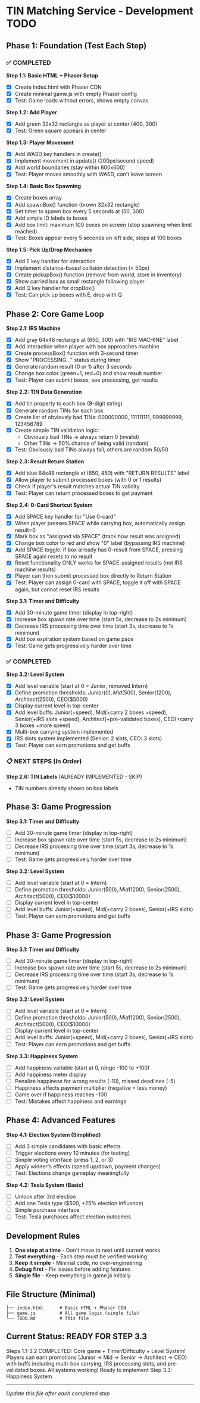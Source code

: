 # TIN Matching Service - Development TODO

## Phase 1: Foundation (Test Each Step)

### ✅ COMPLETED
**Step 1.1: Basic HTML + Phaser Setup**
- [x] Create index.html with Phaser CDN
- [x] Create minimal game.js with empty Phaser config
- [x] Test: Game loads without errors, shows empty canvas

**Step 1.2: Add Player**
- [x] Add green 32x32 rectangle as player at center (400, 300)
- [x] Test: Green square appears in center

**Step 1.3: Player Movement**
- [x] Add WASD key handlers in create()
- [x] Implement movement in update() (200px/second speed)
- [x] Add world boundaries (stay within 800x600)
- [x] Test: Player moves smoothly with WASD, can't leave screen

**Step 1.4: Basic Box Spawning**
- [x] Create boxes array
- [x] Add spawnBox() function (brown 32x32 rectangle)
- [x] Set timer to spawn box every 5 seconds at (50, 300)
- [x] Add simple ID labels to boxes
- [x] Add box limit: maximum 100 boxes on screen (stop spawning when limit reached)
- [x] Test: Boxes appear every 5 seconds on left side, stops at 100 boxes

**Step 1.5: Pick Up/Drop Mechanics**
- [x] Add E key handler for interaction
- [x] Implement distance-based collision detection (< 50px)
- [x] Create pickupBox() function (remove from world, store in inventory)
- [x] Show carried box as small rectangle following player
- [x] Add Q key handler for dropBox()
- [x] Test: Can pick up boxes with E, drop with Q

## Phase 2: Core Game Loop

**Step 2.1: IRS Machine**
- [x] Add gray 64x48 rectangle at (650, 300) with "IRS MACHINE" label
- [x] Add interaction when player with box approaches machine
- [x] Create processBox() function with 3-second timer
- [x] Show "PROCESSING..." status during timer
- [x] Generate random result (0 or 1) after 3 seconds
- [x] Change box color (green=1, red=0) and show result number
- [x] Test: Player can submit boxes, see processing, get results

**Step 2.2: TIN Data Generation**
- [x] Add tin property to each box (9-digit string)
- [x] Generate random TINs for each box
- [x] Create list of obviously bad TINs: 000000000, 111111111, 999999999, 123456789
- [x] Create simple TIN validation logic:
  - Obviously bad TINs → always return 0 (invalid)
  - Other TINs → 50% chance of being valid (random)
- [x] Test: Obviously bad TINs always fail, others are random 50/50

**Step 2.3: Result Return Station**
- [x] Add blue 64x48 rectangle at (650, 450) with "RETURN RESULTS" label
- [x] Allow player to submit processed boxes (with 0 or 1 results)
- [x] Check if player's result matches actual TIN validity
- [x] Test: Player can return processed boxes to get payment

**Step 2.4: 0-Card Shortcut System**
- [x] Add SPACE key handler for "Use 0-card" 
- [x] When player presses SPACE while carrying box, automatically assign result=0
- [x] Mark box as "assigned via SPACE" (track how result was assigned)
- [x] Change box color to red and show "0" label (bypassing IRS machine)
- [x] Add SPACE toggle: if box already has 0-result from SPACE, pressing SPACE again resets to no result
- [x] Reset functionality ONLY works for SPACE-assigned results (not IRS machine results)
- [x] Player can then submit processed box directly to Return Station
- [x] Test: Player can assign 0-card with SPACE, toggle it off with SPACE again, but cannot reset IRS results

**Step 3.1: Timer and Difficulty**
- [x] Add 30-minute game timer (display in top-right)
- [x] Increase box spawn rate over time (start 5s, decrease to 2s minimum)
- [x] Decrease IRS processing time over time (start 3s, decrease to 1s minimum)
- [x] Add box expiration system based on game pace
- [x] Test: Game gets progressively harder over time

### ✅ COMPLETED
**Step 3.2: Level System**
- [x] Add level variable (start at 0 = Junior, removed Intern)
- [x] Define promotion thresholds: Junior($0), Mid($500), Senior($1200), Architect($2500), CEO($5000)
- [x] Display current level in top-center
- [x] Add level buffs: Junior(+speed), Mid(+carry 2 boxes +speed), Senior(+IRS slots +speed), Architect(+pre-validated boxes), CEO(+carry 3 boxes +more speed)
- [x] Multi-box carrying system implemented
- [x] IRS slots system implemented (Senior: 2 slots, CEO: 3 slots)
- [x] Test: Player can earn promotions and get buffs

### 📋 NEXT STEPS (In Order)

**Step 2.6: TIN Labels** (ALREADY IMPLEMENTED - SKIP)
- TIN numbers already shown on box labels

## Phase 3: Game Progression

**Step 3.1: Timer and Difficulty**
- [ ] Add 30-minute game timer (display in top-right)
- [ ] Increase box spawn rate over time (start 5s, decrease to 2s minimum)
- [ ] Decrease IRS processing time over time (start 3s, decrease to 1s minimum)
- [ ] Test: Game gets progressively harder over time

**Step 3.2: Level System**
- [ ] Add level variable (start at 0 = Intern)
- [ ] Define promotion thresholds: Junior($500), Mid($1200), Senior($2500), Architect($5000), CEO($10000)
- [ ] Display current level in top-center
- [ ] Add level buffs: Junior(+speed), Mid(+carry 2 boxes), Senior(+IRS slots)
- [ ] Test: Player can earn promotions and get buffs

## Phase 3: Game Progression

**Step 3.1: Timer and Difficulty**
- [ ] Add 30-minute game timer (display in top-right)
- [ ] Increase box spawn rate over time (start 5s, decrease to 2s minimum)
- [ ] Decrease IRS processing time over time (start 3s, decrease to 1s minimum)
- [ ] Test: Game gets progressively harder over time

**Step 3.2: Level System**
- [ ] Add level variable (start at 0 = Intern)
- [ ] Define promotion thresholds: Junior($500), Mid($1200), Senior($2500), Architect($5000), CEO($10000)
- [ ] Display current level in top-center
- [ ] Add level buffs: Junior(+speed), Mid(+carry 2 boxes), Senior(+IRS slots)
- [ ] Test: Player can earn promotions and get buffs

**Step 3.3: Happiness System**
- [ ] Add happiness variable (start at 0, range -100 to +100)
- [ ] Add happiness meter display
- [ ] Penalize happiness for wrong results (-10), missed deadlines (-5)
- [ ] Happiness affects payment multiplier (negative = less money)
- [ ] Game over if happiness reaches -100
- [ ] Test: Mistakes affect happiness and earnings

## Phase 4: Advanced Features

**Step 4.1: Election System (Simplified)**
- [ ] Add 3 simple candidates with basic effects
- [ ] Trigger elections every 10 minutes (for testing)
- [ ] Simple voting interface (press 1, 2, or 3)
- [ ] Apply winner's effects (speed up/down, payment changes)
- [ ] Test: Elections change gameplay meaningfully

**Step 4.2: Tesla System (Basic)**
- [ ] Unlock after 3rd election
- [ ] Add one Tesla type ($500, +25% election influence)
- [ ] Simple purchase interface
- [ ] Test: Tesla purchases affect election outcomes

## Development Rules

1. **One step at a time** - Don't move to next until current works
2. **Test everything** - Each step must be verified working
3. **Keep it simple** - Minimal code, no over-engineering
4. **Debug first** - Fix issues before adding features
5. **Single file** - Keep everything in game.js initially

## File Structure (Minimal)
```
├── index.html      # Basic HTML + Phaser CDN
├── game.js         # All game logic (single file)
└── TODO.md         # This file
```

## Current Status: READY FOR STEP 3.3
Steps 1.1-3.2 COMPLETED: Core game + Timer/Difficulty + Level System! Players can earn promotions (Junior → Mid → Senior → Architect → CEO) with buffs including multi-box carrying, IRS processing slots, and pre-validated boxes. All systems working!
Ready to implement Step 3.3: Happiness System

---
*Update this file after each completed step*